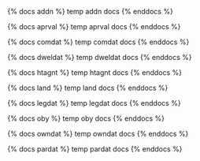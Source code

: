 {% docs addn %}
temp addn docs
{% enddocs %}

{% docs aprval %}
temp aprval docs
{% enddocs %}

{% docs comdat %}
temp comdat docs
{% enddocs %}

{% docs dweldat %}
temp dweldat docs
{% enddocs %}

{% docs htagnt %}
temp htagnt docs
{% enddocs %}

{% docs land %}
temp land docs
{% enddocs %}

{% docs legdat %}
temp legdat docs
{% enddocs %}

{% docs oby %}
temp oby docs
{% enddocs %}

{% docs owndat %}
temp owndat docs
{% enddocs %}

{% docs pardat %}
temp pardat docs
{% enddocs %}